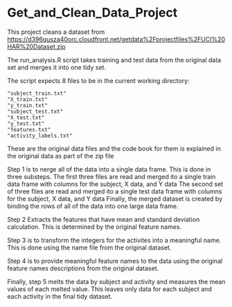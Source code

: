 Get_and_Clean_Data_Project
==========================

This project cleans a dataset from https://d396qusza40orc.cloudfront.net/getdata%2Fprojectfiles%2FUCI%20HAR%20Dataset.zip 

The run_analysis.R script takes training and test data from the original data set and merges it into one tidy set.

The script expects 8 files to be in the current working directory:

    "subject_train.txt"
    "X_train.txt"
    "y_train.txt"
    "subject_test.txt"
    "X_test.txt"
    "y_test.txt"
    "features.txt"
    "activity_labels.txt"

These are the original data files and the code book for them is explained in the original data as part of the zip file

Step 1 is to nerge all of the data into a single data frame. This is done in three substeps.
  The first three files are read and merged ito a single train data frame with columns for the subject, X data, and Y data
  The second set of three files are read and merged ito a single test data frame with columns for the subject, X data, and Y data
  Finally, the merged dataset is created by binding the rows of all of the data into one large data frame.

Step 2 Extracts the features that have mean and standard deviation calculation. This is determined by the original feature names.

Step 3 is to transform the integers for the activites into a meaningful name. This is done using the name file from the original dataset.

Step 4 is to provide meaningful feature names to the data using the original feature names descriptions from the original dataset.

Finally, step 5 melts the data by subject and activity and measures the mean values of each melted value. This leaves only data for each subject and each activity in the final tidy dataset.

